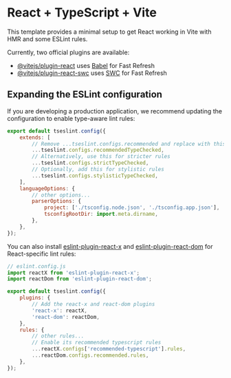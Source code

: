 # React + TypeScript + Vite

This template provides a minimal setup to get React working in Vite with HMR and some ESLint rules.

Currently, two official plugins are available:

-   [@vitejs/plugin-react](https://github.com/vitejs/vite-plugin-react/blob/main/packages/plugin-react/README.md) uses [Babel](https://babeljs.io/) for Fast Refresh
-   [@vitejs/plugin-react-swc](https://github.com/vitejs/vite-plugin-react-swc) uses [SWC](https://swc.rs/) for Fast Refresh

## Expanding the ESLint configuration

If you are developing a production application, we recommend updating the configuration to enable type-aware lint rules:

```js
export default tseslint.config({
    extends: [
        // Remove ...tseslint.configs.recommended and replace with this
        ...tseslint.configs.recommendedTypeChecked,
        // Alternatively, use this for stricter rules
        ...tseslint.configs.strictTypeChecked,
        // Optionally, add this for stylistic rules
        ...tseslint.configs.stylisticTypeChecked,
    ],
    languageOptions: {
        // other options...
        parserOptions: {
            project: ['./tsconfig.node.json', './tsconfig.app.json'],
            tsconfigRootDir: import.meta.dirname,
        },
    },
});
```

You can also install [eslint-plugin-react-x](https://github.com/Rel1cx/eslint-react/tree/main/packages/plugins/eslint-plugin-react-x) and [eslint-plugin-react-dom](https://github.com/Rel1cx/eslint-react/tree/main/packages/plugins/eslint-plugin-react-dom) for React-specific lint rules:

```js
// eslint.config.js
import reactX from 'eslint-plugin-react-x';
import reactDom from 'eslint-plugin-react-dom';

export default tseslint.config({
    plugins: {
        // Add the react-x and react-dom plugins
        'react-x': reactX,
        'react-dom': reactDom,
    },
    rules: {
        // other rules...
        // Enable its recommended typescript rules
        ...reactX.configs['recommended-typescript'].rules,
        ...reactDom.configs.recommended.rules,
    },
});
```
